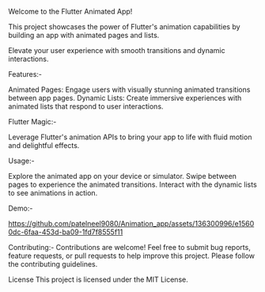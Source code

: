 Welcome to the Flutter Animated App! 

This project showcases the power of Flutter's animation capabilities by building an app with animated pages and lists. 

Elevate your user experience with smooth transitions and dynamic interactions.

Features:- 

Animated Pages: Engage users with visually stunning animated transitions between app pages.
Dynamic Lists: Create immersive experiences with animated lists that respond to user interactions.

Flutter Magic:-

Leverage Flutter's animation APIs to bring your app to life with fluid motion and delightful effects.

Usage:-

Explore the animated app on your device or simulator.
Swipe between pages to experience the animated transitions.
Interact with the dynamic lists to see animations in action.

Demo:-

https://github.com/patelneel9080/Animation_app/assets/136300996/e15600dc-6faa-453d-ba09-1fd7f8555f11


Contributing:-
Contributions are welcome! Feel free to submit bug reports, feature requests, or pull requests to help improve this project. Please follow the contributing guidelines.

License
This project is licensed under the MIT License.

